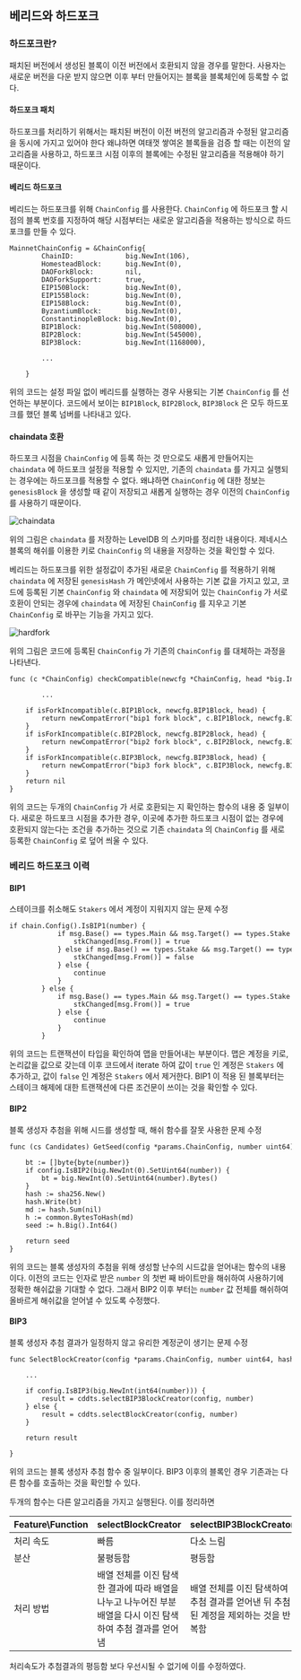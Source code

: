 ## 베리드와 하드포크

### 하드포크란?

패치된 버전에서 생성된 블록이 이전 버전에서 호환되지 않을 경우를 말한다. 사용자는 새로운 버전을 다운 받지 않으면 이후 부터 만들어지는 블록을 블록체인에 등록할 수 없다.

#### 하드포크 패치

하드포크를 처리하기 위해서는 패치된 버전이 이전 버전의 알고리즘과 수정된 알고리즘을 동시에 가지고 있어야 한다 왜냐하면 여태껏 쌓여온 블록들을 검증 할 때는 이전의 알고리즘을 사용하고, 하드포크 시점 이후의 블록에는 수정된 알고리즘을 적용해야 하기 때문이다.

#### 베리드 하드포크

베리드는 하드포크를 위해 `ChainConfig` 를 사용한다. `ChainConfig` 에 하드포크 할 시점의 블록 번호를 지정하여 해당 시점부터는 새로운 알고리즘을 적용하는 방식으로 하드포크를 만들 수 있다.
```
MainnetChainConfig = &ChainConfig{
        ChainID:             big.NewInt(106),
        HomesteadBlock:      big.NewInt(0),
        DAOForkBlock:        nil,
        DAOForkSupport:      true,
        EIP150Block:         big.NewInt(0),
        EIP155Block:         big.NewInt(0),
        EIP158Block:         big.NewInt(0),
        ByzantiumBlock:      big.NewInt(0),
        ConstantinopleBlock: big.NewInt(0),
        BIP1Block:           big.NewInt(508000),
        BIP2Block:           big.NewInt(545000),
        BIP3Block:           big.NewInt(1168000),

        ...

    }
```
위의 코드는 설정 파일 없이 베리드를 실행하는 경우 사용되는 기본 `ChainConfig` 를 선언하는 부분이다. 코드에서 보이는 `BIP1Block`, `BIP2Block`, `BIP3Block` 은 모두 하드포크를 했던 블록 넘버를 나타내고 있다.

#### chaindata 호환

하드포크 시점을 `ChainConfig` 에 등록 하는 것 만으로도 새롭게 만들어지는 `chaindata` 에 하드포크 설정을 적용할 수 있지만, 기존의 `chaindata` 를 가지고 실행되는 경우에는 하드포크를 적용할 수 없다. 왜냐하면 `ChainConfig` 에 대한 정보는 `genesisBlock` 을 생성할 때 같이 저장되고 새롭게 실행하는 경우 이전의 `ChainConfig` 를 사용하기 때문이다.

![chaindata](./chaindata.png)

위의 그림은 `chaindata` 를 저장하는 LevelDB 의 스키마를 정리한 내용이다. 제네시스 블록의 해쉬를 이용한 키로 `ChainConfig` 의 내용을 저장하는 것을 확인할 수 있다.

베리드는 하드포크를 위한 설정값이 추가된 새로운 `ChainConfig` 를 적용하기 위해 `chaindata` 에 저장된 `genesisHash` 가 메인넷에서 사용하는 기본 값을 가지고 있고, 코드에 등록된 기본 `ChainConfig` 와 `chaindata` 에 저장되어 있는 `ChainConfig` 가 서로 호환이 안되는 경우에 `chaindata` 에 저장된 `ChainConfig` 를 지우고 기본 `ChainConfig` 로 바꾸는 기능을 가지고 있다.

![hardfork](./hardfork.png)

위의 그림은 코드에 등록된 `ChainConfig` 가 기존의 `ChainConfig` 를 대체하는 과정을 나타낸다.

```
func (c *ChainConfig) checkCompatible(newcfg *ChainConfig, head *big.Int) *ConfigCompatError {
   
        ...

    if isForkIncompatible(c.BIP1Block, newcfg.BIP1Block, head) {
        return newCompatError("bip1 fork block", c.BIP1Block, newcfg.BIP1Block)
    }
    if isForkIncompatible(c.BIP2Block, newcfg.BIP2Block, head) {
        return newCompatError("bip2 fork block", c.BIP2Block, newcfg.BIP2Block)
    }
    if isForkIncompatible(c.BIP3Block, newcfg.BIP3Block, head) {
        return newCompatError("bip3 fork block", c.BIP3Block, newcfg.BIP3Block)
    }
    return nil
}
```
위의 코드는 두개의 `ChainConfig` 가 서로 호환되는 지 확인하는 함수의 내용 중 일부이다. 새로운 하드포크 시점을 추가한 경우, 이곳에 추가한 하드포크 시점이 없는 경우에 호환되지 않는다는 조건을 추가하는 것으로 기존 `chaindata` 의 `ChainConfig` 를 새로 등록한 `ChainConfig` 로 덮어 씌울 수 있다.

### 베리드 하드포크 이력

#### BIP1

스테이크를 취소해도 `Stakers` 에서 계정이 지워지지 않는 문제 수정
```
if chain.Config().IsBIP1(number) {
            if msg.Base() == types.Main && msg.Target() == types.Stake {
                stkChanged[msg.From()] = true
            } else if msg.Base() == types.Stake && msg.Target() == types.Main {
                stkChanged[msg.From()] = false
            } else {
                continue
            }
        } else {
            if msg.Base() == types.Main && msg.Target() == types.Stake {
                stkChanged[msg.From()] = true
            } else {
                continue
            }
        }
```
위의 코드는 트랜잭션이 타입을 확인하여 맵을 만들어내는 부분이다. 맵은 계정을 키로, 논리값을 값으로 갖는데 이후 코드에서 iterate 하여 값이 `true` 인 계정은 `Stakers` 에 추가하고, 값이 `false` 인 계정은 `Stakers` 에서 제거한다. BIP1 이 적용 된 블록부터는 스테이크 해제에 대한 트랜잭션에 다른 조건문이 쓰이는 것을 확인할 수 있다.

#### BIP2

블록 생성자 추첨을 위해 시드를 생성할 때, 해쉬 함수를 잘못 사용한 문제 수정
```
func (cs Candidates) GetSeed(config *params.ChainConfig, number uint64) int64 {

    bt := []byte{byte(number)}
    if config.IsBIP2(big.NewInt(0).SetUint64(number)) {
        bt = big.NewInt(0).SetUint64(number).Bytes()
    }
    hash := sha256.New()
    hash.Write(bt)
    md := hash.Sum(nil)
    h := common.BytesToHash(md)
    seed := h.Big().Int64()

    return seed
}
```
위의 코드는 블록 생성자의 추첨을 위해 생성할 난수의 시드값을 얻어내는 함수의 내용이다. 이전의 코드는 인자로 받은 `number` 의 첫번 째 바이트만을 해쉬하여 사용하기에 정확한 해쉬값을 기대할 수 없다. 그래서 BIP2 이후 부터는 `number` 값 전체를 해쉬하여 올바르게 해쉬값을 얻어낼 수 있도록 수정했다.

#### BIP3

블록 생성자 추첨 결과가 일정하지 않고 유리한 계정군이 생기는 문제 수정
```
func SelectBlockCreator(config *params.ChainConfig, number uint64, hash common.Hash, stks staking.Stakers, state *state.StateDB) VoteResults {
   
    ...

    if config.IsBIP3(big.NewInt(int64(number))) {
        result = cddts.selectBIP3BlockCreator(config, number)
    } else {
        result = cddts.selectBlockCreator(config, number)
    }

    return result

}
```
위의 코드는 블록 생성자 추첨 함수 중 일부이다. BIP3 이후의 블록인 경우 기존과는 다른 함수를 호출하는 것을 확인할 수 있다.

두개의 함수는 다른 알고리즘을 가지고 실행된다. 이를 정리하면

|Feature\Function|selectBlockCreator|selectBIP3BlockCreator|
|:---|:---|:---|
|처리 속도|빠름|다소 느림|
|분산|불평등함|평등함|
|처리 방법|배열 전체를 이진 탐색한 결과에 따라 배열을 나누고 나누어진 부분 배열을 다시 이진 탐색하여 추첨 결과를 얻어냄|배열 전체를 이진 탐색하여 추첨 결과를 얻어낸 뒤 추첨된 계정을 제외하는 것을 반복함|

처리속도가 추첨결과의 평등함 보다 우선시될 수 없기에 이를 수정하였다.

